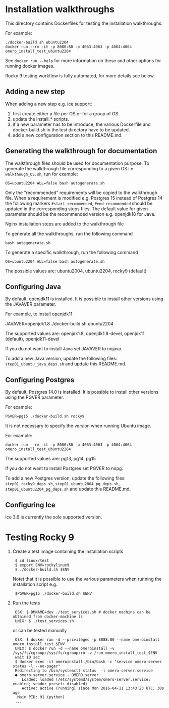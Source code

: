Installation walkthroughs
=========================

This directory contains Dockerfiles for testing the installation walkthroughs.

For example:

    ./docker-build.sh ubuntu2204
    docker run --rm -it -p 8080:80 -p 4063:4063 -p 4064:4064 omero_install_test_ubuntu2204

See `docker run --help` for more information on these and other options
for running docker images.

Rocky 9 testing workflow is fully automated, for more details see below.


Adding a new step
-----------------

When adding a new step e.g. ice support:
1. first create either a file per OS or for a group of OS.
2. update the install_* scripts.
3. if a new parameter has to be introduce, the various Dockerfile and docker-build.sh in the 
test directory have to be updated.
4. add a new configuration section to this README.md.

Generating the walkthrough for documentation
--------------------------------------------

The walkthrough files should be used for documentation purpose.
To generate the walkthrough file corresponding to a given OS i.e. `walkthough_OS.sh`,
run for example:

    OS=ubuntu2204 ALL=false bash autogenerate.sh

Only the "recommended" requirements will be copied to the walkthrough file.
When a requirement is modified e.g. Postgres 15 instead of Postgres 14
the following markers `#start-recommended`, `#end-recommended` should be updated
in the corresponding steps files.
The default value for given parameter should be the recommended version
e.g. openjdk18 for Java.

Nginx installation steps are added to the walkthrough file

To generate all the walkthroughs, run the following command
    
    bash autogenerate.sh

To generate a specific walkthrough, run the following command

    OS=ubuntu2204 ALL=false bash autogenerate.sh

The possible values are:
ubuntu2004, ubuntu2204, rocky9 (default)

Configuring Java
----------------

By default, openjdk11 is installed.
It is possible to install other versions using the JAVAVER parameter.

For example, to install openjdk11:

JAVAVER=openjdk1.8 ./docker-build.sh ubuntu2204

The supported values are: 
openjdk1.8, openjdk1.8-devel, openjdk11 (default), openjdk11-devel

If you do not want to install Java set JAVAVER to nojava.

To add a new Java version, update the following files: 
`step01_ubuntu_java_deps.sh`
and update this README.md.

Configuring Postgres
--------------------

By default, Postgres 14.0 is installed.
It is possible to install other versions using the PGVER parameter.

For example:
    
    PGVER=pg15 ./docker-build.sh rocky9
    
It is not necessary to specify the version when running Ubuntu image.

For example:

    docker run --rm -it -p 8080:80 -p 4063:4063 -p 4064:4064 omero_install_test_ubuntu2204


The supported values are: 
pg13, pg14, pg15

If you do not want to install Postgres set PGVER to nopg.

To add a new Postgres version, update the following files:
`step01_rocky9_deps.sh`,
`step01_ubuntu2004_pg_deps.sh`, `step01_ubuntu2204_pg_deps.sh`
and update this README.md.

Configuring Ice
---------------

Ice 3.6 is currently the sole supported version.

Testing Rocky 9
===============

1. Create a test image containing the installation scripts

        $ cd linux/test
        $ export ENV=rockylinux9
        $ ./docker-build.sh $ENV

     Notet that it is possible to use the various parameters when running the installation script e.g.

        $PGVER=pg15 ./docker-build.sh $ENV

2. Run the tests

        OSX: $ DMNAME=dev ./test_services.sh # docker machine can be obtained from docker-machine ls
        UNIX: $ ./test_services.sh

    or can be tested manually

        OSX: $ docker run -d --privileged -p 8888:80 --name omeroinstall omero_install_test_$ENV
        UNIX: $ docker run -d --name omeroinstall -v /sys/fs/cgroup:/sys/fs/cgroup:ro -v /run omero_install_test_$ENV
        wait 10 sec
        $ docker exec -it omeroinstall /bin/bash -c "service omero-server status -l --no-pager"
        Redirecting to /bin/systemctl status  -l omero-server.service
        ● omero-server.service - OMERO.server
           Loaded: loaded (/etc/systemd/system/omero-server.service; enabled; vendor preset: disabled)
           Active: active (running) since Mon 2016-04-11 13:43:23 UTC; 30s ago
         Main PID: 91 (python)
        ...
